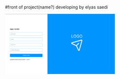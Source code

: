 #front of project(name?) developing by elyas saedi

<img src="https://github.com/ESG-6566/salari_saedi_messenger_final_project/blob/main/informaitions/register%20page%20demo%20pic.png" width="360"/>
